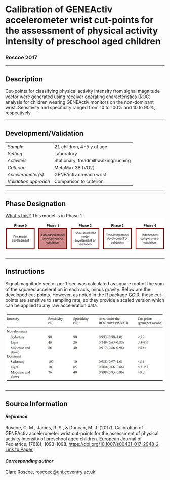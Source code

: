 # Calibration of GENEActiv accelerometer wrist cut-points for the assessment of physical activity intensity of preschool aged children
### Roscoe 2017
---

## Description
Cut-points for classifying physical activity intensity from signal magnitude vector were generated using receiver operating characteristics (ROC) analysis for children wearing GENEActiv monitors on the non-dominant wrist. Sensitivity and specificity ranged from 10 to 100% and 10 to 90%, respectively.



---

## Development/Validation

|  |  |
| ------------- | ------------- |
| *Sample*  |21 children, 4-5 y of age |
| *Setting*  |Laboratory |
| *Activities*  |Stationary, treadmill walking/running  |
| *Criterion* |MetaMax 3B (VO2)   |
| *Accelerometer(s)* |GENEActiv on each wrist   |
| *Validation approach* |Comparison to criterion   |



---
## Phase Designation
[What's this?](https://github.com/clevengerkimberly/AccelerometerRepository/blob/a76916ebe2a6002b20cdc6ef39c889d62ce9d6ae/phase%20_images/phase.md)
This model is in Phase 1.
![image](https://github.com/clevengerkimberly/AccelerometerRepository/blob/main/phase%20_images/Phase1.JPG)

---
## Instructions
Signal magnitude vector per 1-sec was calculated as square root of the sum of the squared acceleration in each axis, minus gravity. Below are the developed cut-points. However, as noted in the R package [GGIR](https://cran.r-project.org/web/packages/GGIR/vignettes/CutPoints.html), these cut-points are sensitive to sampling rate, so they provide a scaled version which can be applied to any raw acceleration data.

![image](https://github.com/clevengerkimberly/AccelerometerRepository/blob/main/Roscoe2017/Roscoe.JPG)


---
## Source Information
#### *Reference*
Roscoe, C. M., James, R. S., & Duncan, M. J. (2017). Calibration of GENEActiv accelerometer wrist cut-points for the assessment of physical activity intensity of preschool aged children. European Journal of Pediatrics, 176(8), 1093-1098. https://doi.org/10.1007/s00431-017-2948-2 [Link to Paper](https://github.com/clevengerkimberly/AccelerometerRepository/blob/main/Roscoe2017/Roscoe.pdf)


#### *Corresponding author*
Clare Roscoe, roscoec@uni.coventry.ac.uk 
